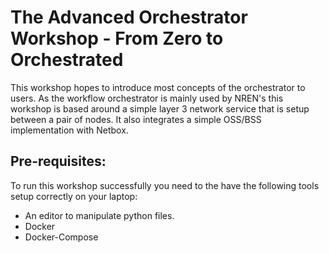 # The Advanced Orchestrator Workshop - From Zero to Orchestrated
This workshop hopes to introduce most concepts of the orchestrator to users. As the workflow orchestrator is mainly used by NREN's this workshop is based around a simple layer 3 network service that is setup between a pair of nodes. It also integrates a simple OSS/BSS implementation with Netbox.

## Pre-requisites:
To run this workshop successfully you need to the have the following tools setup correctly on your laptop:

- An editor to manipulate python files.
- Docker
- Docker-Compose
